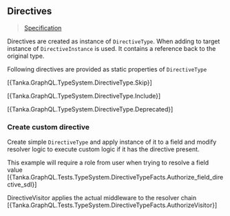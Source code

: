 ## Directives

> [Specification](https://facebook.github.io/graphql/June2018/#sec-Type-System.Directives)

Directives are created as instance of `DirectiveType`. When adding to target instance of `DirectiveInstance` is used. It contains a reference back to the original type.

Following directives are provided as static properties of `DirectiveType`

[{Tanka.GraphQL.TypeSystem.DirectiveType.Skip}]

[{Tanka.GraphQL.TypeSystem.DirectiveType.Include}]

[{Tanka.GraphQL.TypeSystem.DirectiveType.Deprecated}]



### Create custom directive

Create simple `DirectiveType` and apply instance of it to a field and modify resolver logic to execute custom logic if it has the directive present.

This example will require a role from user when trying to resolve a field value
[{Tanka.GraphQL.Tests.TypeSystem.DirectiveTypeFacts.Authorize_field_directive_sdl}]

DirectiveVisitor applies the actual middleware to the resolver chain
[{Tanka.GraphQL.Tests.TypeSystem.DirectiveTypeFacts.AuthorizeVisitor}]




